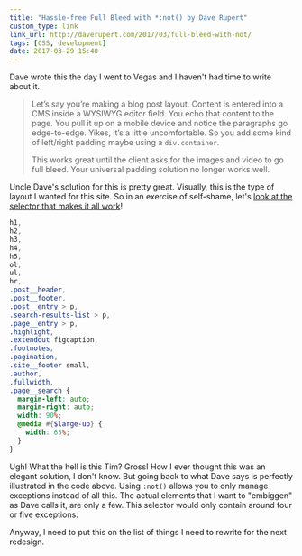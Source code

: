 ```yaml
---
title: "Hassle-free Full Bleed with *:not() by Dave Rupert"
custom_type: link
link_url: http://daverupert.com/2017/03/full-bleed-with-not/
tags: [CSS, development]
date: 2017-03-29 15:40
---
```

Dave wrote this the day I went to Vegas and I haven't had time to write about it.

> Let’s say you’re making a blog post layout. Content is entered into a CMS inside a WYSIWYG editor field. You echo that content to the page. You pull it up on a mobile device and notice the paragraphs go edge-to-edge. Yikes, it’s a little uncomfortable. So you add some kind of left/right padding maybe using a `div.container`.
>
> This works great until the client asks for the images and video to go full bleed. Your universal padding solution no longer works well.

Uncle Dave's solution for this is pretty great. Visually, this is the type of layout I wanted for this site. So in an exercise of self-shame, let's [look at the selector that makes it all work](https://github.com/smithtimmytim/theboldreport.net/blob/master/_assets/stylesheets/_layout/_maincontent.scss#L429)!

```scss
h1,
h2,
h3,
h4,
h5,
ol,
ul,
hr,
.post__header,
.post__footer,
.post__entry > p,
.search-results-list > p,
.page__entry > p,
.highlight,
.extendout figcaption,
.footnotes,
.pagination,
.site__footer small,
.author,
.fullwidth,
.page__search {
  margin-left: auto;
  margin-right: auto;
  width: 90%;
  @media #{$large-up} {
    width: 65%;
  }
}
```

Ugh! What the hell is this Tim? Gross! How I ever thought this was an elegant solution, I don't know. But going back to what Dave says is perfectly illustrated in the code above. Using `:not()` allows you to only manage exceptions instead of all this. The actual elements that I want to "embiggen" as Dave calls it, are only a few. This selector would only contain around four or five exceptions.

Anyway, I need to put this on the list of things I need to rewrite for the next redesign.